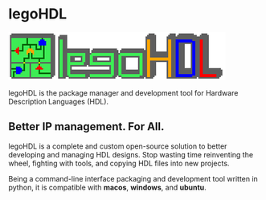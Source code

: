 # legoHDL

![legoHDL title](images/title_3x.png)

legoHDL is the package manager and development tool for Hardware Description Languages (HDL).

## Better IP management. For All. 
legoHDL is a complete and custom open-source solution to better developing and managing HDL designs.
Stop wasting time reinventing the wheel, fighting with tools, and copying HDL files into new projects.

Being a command-line interface packaging and development tool written in python, it is compatible with __macos__, __windows__, and __ubuntu__.